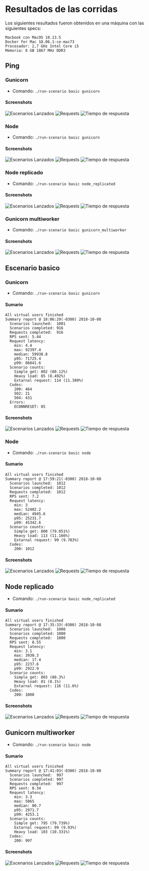 
# Resultados de las corridas

Los siguientes resultados fueron obtenidos en una máquina con las siguientes specs:

```
Macbook con MacOS 10.13.5
Docker for Mac 18.06.1-ce-mac73
Procesador: 2,7 GHz Intel Core i5
Memoria: 8 GB 1867 MHz DDR3
```

## Ping

### Gunicorn

 - Comando: `./run-scenario basic gunicorn`

#### Screenshots

![Escenarios Lanzados](images/ping/gun_ping_launches.png)
![Requests](images/ping/gun_ping_reqs.png)
![Tiempo de respuesta](images/ping/gun_ping_response_time.png)

### Node

 - Comando: `./run-scenario basic gunicorn`

#### Screenshots

![Escenarios Lanzados](images/ping/node_ping_launches.png)
![Requests](images/ping/node_ping_reqs.png)
![Tiempo de respuesta](images/ping/node_ping_response_time.png)

### Node replicado

 - Comando: `./run-scenario basic node_replicated`

#### Screenshots

![Escenarios Lanzados](images/ping/noderep_ping_launches.png)
![Requests](images/ping/noderep_ping_reqs.png)
![Tiempo de respuesta](images/ping/noderep_ping_response_time.png)

### Gunicorn multiworker

 - Comando: `./run-scenario basic gunicorn_multiworker`

#### Screenshots

![Escenarios Lanzados](images/ping/gunmw_ping_launches.png)
![Requests](images/ping/gunmw_ping_reqs.png)
![Tiempo de respuesta](images/ping/gunmw_ping_response_time.png)


## Escenario basico

### Gunicorn

 - Comando: `./run-scenario basic gunicorn`

#### Sumario

```
All virtual users finished
Summary report @ 18:06:29(-0300) 2018-10-08
  Scenarios launched:  1001
  Scenarios completed: 916
  Requests completed:  916
  RPS sent: 5.44
  Request latency:
    min: 4.4
    max: 92397.4
    median: 59938.8
    p95: 71725.4
    p99: 86841.6
  Scenario counts:
    Simple get: 802 (80.12%)
    Heavy load: 85 (8.492%)
    Extarnal request: 114 (11.389%)
  Codes:
    200: 464
    502: 21
    504: 431
  Errors:
    ECONNRESET: 85
```

#### Screenshots

![Escenarios Lanzados](images/basic/gun_basic_launches.png)
![Requests](images/basic/gun_basic_reqs.png)
![Tiempo de respuesta](images/basic/gun_basic_response_time.png)


### Node

 - Comando: `./run-scenario basic node`

#### Sumario

```
All virtual users finished
Summary report @ 17:59:21(-0300) 2018-10-08
  Scenarios launched:  1012
  Scenarios completed: 1012
  Requests completed:  1012
  RPS sent: 7.2
  Request latency:
    min: 3
    max: 52402.2
    median: 4945.6
    p95: 25231.7
    p99: 45342.6
  Scenario counts:
    Simple get: 800 (79.051%)
    Heavy load: 113 (11.166%)
    Extarnal request: 99 (9.783%)
  Codes:
    200: 1012
```

#### Screenshots

![Escenarios Lanzados](images/basic/node_basic_launches.png)
![Requests](images/basic/node_basic_reqs.png)
![Tiempo de respuesta](images/basic/node_basic_response_time.png)


## Node replicado

 - Comando: `./run-scenario basic node_replicated`

#### Sumario

```
All virtual users finished
Summary report @ 17:35:33(-0300) 2018-10-08
  Scenarios launched:  1000
  Scenarios completed: 1000
  Requests completed:  1000
  RPS sent: 8.55
  Request latency:
    min: 3.1
    max: 3930.3
    median: 17.4
    p95: 2237.6
    p99: 2922.9
  Scenario counts:
    Simple get: 803 (80.3%)
    Heavy load: 81 (8.1%)
    Extarnal request: 116 (11.6%)
  Codes:
    200: 1000
```

#### Screenshots

![Escenarios Lanzados](images/basic/noderep_basic_launches.png)
![Requests](images/basic/noderep_basic_reqs.png)
![Tiempo de respuesta](images/basic/noderep_basic_response_time.png)


## Gunicorn multiworker

 - Comando: `./run-scenario basic node`

#### Sumario

```
All virtual users finished
Summary report @ 17:41:03(-0300) 2018-10-08
  Scenarios launched:  997
  Scenarios completed: 997
  Requests completed:  997
  RPS sent: 8.34
  Request latency:
    min: 3.3
    max: 5065
    median: 80.7
    p95: 2971.7
    p99: 4253.1
  Scenario counts:
    Simple get: 795 (79.739%)
    Extarnal request: 99 (9.93%)
    Heavy load: 103 (10.331%)
  Codes:
    200: 997
```

#### Screenshots

![Escenarios Lanzados](images/basic/gunmw_basic_launches.png)
![Requests](images/basic/gunmw_basic_reqs.png)
![Tiempo de respuesta](images/basic/gunmw_basic_response_time.png)
